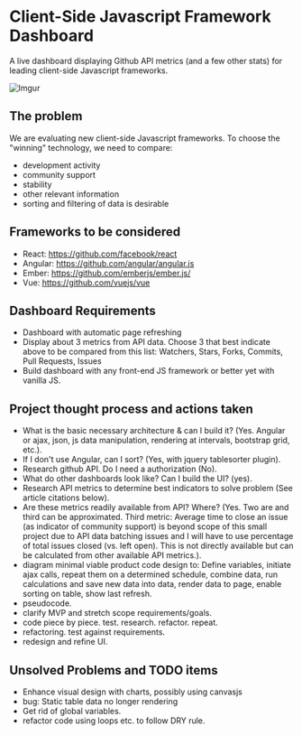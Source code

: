 # Client-Side Javascript Framework Dashboard
A live dashboard displaying Github API metrics (and a few other stats) for leading client-side Javascript frameworks.

![Imgur](http://i.imgur.com/Y5pzyZ0.png?1)

## The problem
We are evaluating new client-side Javascript frameworks. To choose the "winning" technology, we need to compare:
- development activity
- community support
- stability
- other relevant information
- sorting and filtering of data is desirable

## Frameworks to be considered
- React: https://github.com/facebook/react
- Angular: https://github.com/angular/angular.js
- Ember: https://github.com/emberjs/ember.js/
- Vue: https://github.com/vuejs/vue

## Dashboard Requirements  
- Dashboard with automatic page refreshing
- Display about 3 metrics from API data. Choose 3 that best indicate above to be compared from this list: Watchers, Stars, Forks, Commits, Pull Requests, Issues
- Build dashboard with any front-end JS framework or better yet with vanilla JS.

## Project thought process and actions taken
- What is the basic necessary architecture & can I build it? (Yes. Angular or ajax, json, js data manipulation, rendering at intervals, bootstrap grid, etc.).
- If I don't use Angular, can I sort? (Yes, with jquery tablesorter plugin).
- Research github API. Do I need a authorization (No).
- What do other dashboards look like? Can I build the UI? (yes).
- Research API metrics to determine best indicators to solve problem (See article citations below).
- Are these metrics readily available from API? Where? (Yes. Two are and third can be approximated. Third metric: Average time to close an issue (as indicator of community support) is beyond scope of this small project due to API data batching issues and I will have to use percentage of total issues closed (vs. left open). This is not directly available but can be calculated from other available API metrics.).
- diagram minimal viable product code design to: Define variables, initiate ajax calls, repeat them on a determined schedule, combine data, run calculations and save new data into data, render data to page, enable sorting on table, show last refresh.
- pseudocode.
- clarify MVP and stretch scope requirements/goals.
- code piece by piece. test. research. refactor. repeat.
- refactoring. test against requirements.
- redesign and refine UI.

## Unsolved Problems and TODO items
- Enhance visual design with charts, possibly using canvasjs
- bug: Static table data no longer rendering
- Get rid of global variables.
- refactor code using loops etc. to follow DRY rule.
